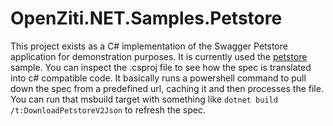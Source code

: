 # OpenZiti.NET.Samples.Petstore

This project exists as a C# implementation of the Swagger Petstore application for demonstration purposes. It is
currently used the [petstore](../OpenZiti.NET.Samples/src/PetStore/README.md) sample. You can inspect the .csproj 
file to see how the spec is translated into c# compatible code. It basically runs a powershell command to pull 
down the spec from a predefined url, caching it and then processes the file. You can run that
msbuild target with something like `dotnet build /t:DownloadPetstoreV2Json` to refresh the spec.

